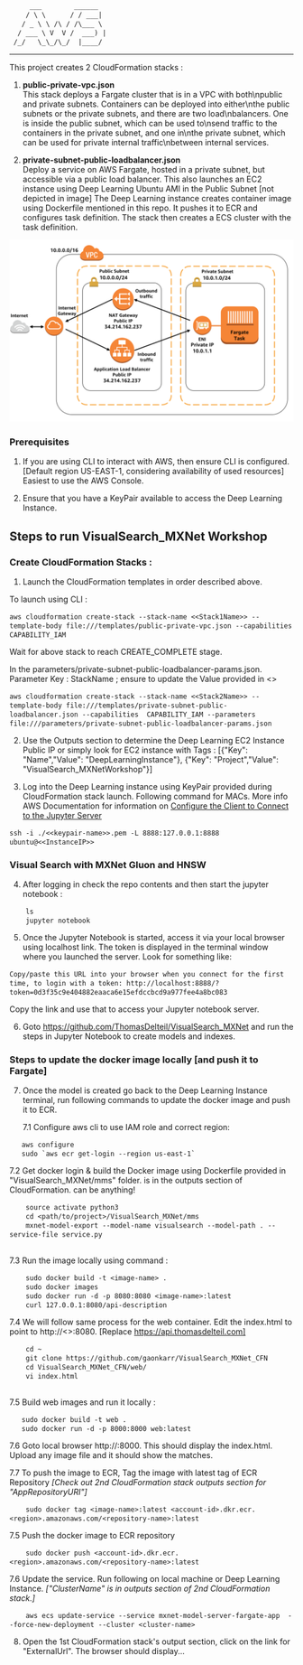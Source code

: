          ___        ______    
        / \ \      / / ___|   
       / _ \ \ /\ / /\___ \  
      / ___ \ V  V /  ___) | 
     /_/   \_\_/\_/  |____/   
 ----------------------------------------------------------------- 

This project creates 2 CloudFormation stacks :
1. **public-private-vpc.json**   
This stack deploys a Fargate cluster that is in a VPC with both\npublic and private subnets. Containers can be deployed into either\nthe public subnets or the private subnets, and there are two load\nbalancers. One is inside the public subnet, which can be used to\nsend traffic to the containers in the private subnet, and one in\nthe private subnet, which can be used for private internal traffic\nbetween internal services.


2. **private-subnet-public-loadbalancer.json**   
Deploy a service on AWS Fargate, hosted in a private subnet, but accessible via a public load balancer. 
This also launches an EC2 instance using Deep Learning Ubuntu AMI in the Public Subnet [not depicted in image]
The Deep Learning instance creates container image using Dockerfile mentioned in this repo. It pushes it to ECR and configures task definition.
The stack then creates a ECS cluster with the task definition.

![private subnet public load balancer](images/private-task-public-loadbalancer.png)

### Prerequisites

1. If you are using CLI to interact with AWS, then ensure CLI is configured. [Default region US-EAST-1, considering availability of used resources]
Easiest to use the AWS Console.

2. Ensure that you have a KeyPair available to access the Deep Learning Instance.

## Steps to run VisualSearch_MXNet Workshop

 
 
### Create CloudFormation Stacks :  
1. Launch the CloudFormation templates in order described above.
 
To launch using CLI :  
```
aws cloudformation create-stack --stack-name <<Stack1Name>> --template-body file:///templates/public-private-vpc.json --capabilities  CAPABILITY_IAM 
```

Wait for above stack to reach CREATE_COMPLETE stage. 

In the parameters/private-subnet-public-loadbalancer-params.json. Parameter Key : StackName ; ensure to update the Value provided in <<Stack1Name>>

```
aws cloudformation create-stack --stack-name <<Stack2Name>> --template-body file:///templates/private-subnet-public-loadbalancer.json --capabilities  CAPABILITY_IAM --parameters file:///parameters/private-subnet-public-loadbalancer-params.json 
```



2. Use the Outputs section to determine the Deep Learning EC2 Instance Public IP or simply look for EC2 instance with Tags : 
[{"Key": "Name","Value": "DeepLearningInstance"}, {"Key": "Project","Value": "VisualSearch_MXNetWorkshop"}]



3. Log into the Deep Learning instance using KeyPair provided during CloudFormation stack launch. 
Following command for MACs. 
More info AWS Documentation for information on [Configure the Client to Connect to the Jupyter Server](https://docs.aws.amazon.com/dlami/latest/devguide/setup-jupyter-configure-client.html) 


```
ssh -i ./<<keypair-name>>.pem -L 8888:127.0.0.1:8888 ubuntu@<<InstanceIP>>
```



### Visual Search with MXNet Gluon and HNSW

4. After logging in check the repo contents and then start the jupyter notebook :
 
```
    ls
    jupyter notebook
```



5. Once the Jupyter Notebook is started, access it via your local browser using localhost link. The token is displayed in the terminal window where you launched the server. Look for something like:
```
Copy/paste this URL into your browser when you connect for the first time, to login with a token: http://localhost:8888/?token=0d3f35c9e404882eaaca6e15efdccbcd9a977fee4a8bc083
```

Copy the link and use that to access your Jupyter notebook server.
  


6. Goto https://github.com/ThomasDelteil/VisualSearch_MXNet and run the steps in Jupyter Notebook to create models and indexes.



### Steps to update the docker image locally [and push it to Fargate]

7. Once the model is created go back to the Deep Learning Instance terminal, run following commands to update the docker image and push it to ECR.
    
   7.1 Configure aws cli to use IAM role and correct region:
```
   aws configure
   sudo `aws ecr get-login --region us-east-1`
```

   7.2 Get docker login & build the Docker image using Dockerfile provided in "VisualSearch_MXNet/mms" folder. 
   <repository-name> is in the outputs section of CloudFormation. <image-name> can be anything!

```
    source activate python3
    cd <path/to/project>/VisualSearch_MXNet/mms
    mxnet-model-export --model-name visualsearch --model-path . --service-file service.py 
    
```


  7.3 Run the image locally using command :

```
    sudo docker build -t <image-name> .
    sudo docker images
    sudo docker run -d -p 8080:8080 <image-name>:latest
    curl 127.0.0.1:8080/api-description
```

   7.4 We will follow same process for the web container. Edit the index.html to point to http://<<DeepLearningInstanceIP>>:8080. [Replace https://api.thomasdelteil.com]

```
    cd ~
    git clone https://github.com/gaonkarr/VisualSearch_MXNet_CFN
    cd VisualSearch_MXNet_CFN/web/
    vi index.html
    
```
   
   7.5  Build web images and run it locally :   

```
   sudo docker build -t web .
   sudo docker run -d -p 8000:8000 web:latest
``` 

   7.6  Goto local browser http://<DeepLearningInstancePublicIP>:8000. This should display the index.html. Upload any image file and it should show the matches.

   7.7 To push the image to ECR, Tag the image with latest tag of ECR Repository *[Check out 2nd CloudFormation stack outputs section for "AppRepositoryURI"]*
```
    sudo docker tag <image-name>:latest <account-id>.dkr.ecr.<region>.amazonaws.com/<repository-name>:latest
```


   7.5 Push the docker image to ECR repository

```
    sudo docker push <account-id>.dkr.ecr.<region>.amazonaws.com/<repository-name>:latest
```


   7.6 Update the service. Run following on local machine or Deep Learning Instance. *["ClusterName" is in outputs section of 2nd CloudFormation stack.]*
```
    aws ecs update-service --service mxnet-model-server-fargate-app  --force-new-deployment --cluster <cluster-name>
```



8. Open the 1st CloudFormation stack's output section, click on the link for "ExternalUrl". The browser should display...
